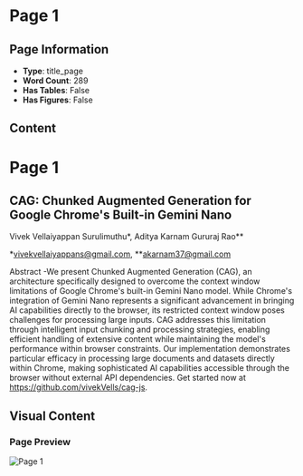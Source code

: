 # Page 1

## Page Information

- **Type**: title_page
- **Word Count**: 289
- **Has Tables**: False
- **Has Figures**: False

## Content

# Page 1

## CAG: Chunked Augmented Generation for Google Chrome's Built-in Gemini Nano

Vivek Vellaiyappan Surulimuthu*, Aditya Karnam Gururaj Rao**

*vivekvellaiyappans@gmail.com, **akarnam37@gmail.com

Abstract -We present Chunked Augmented Generation (CAG), an architecture specifically designed to overcome the context window limitations of Google Chrome's built-in Gemini Nano model. While Chrome's integration of Gemini Nano represents a significant advancement in bringing AI capabilities directly to the browser, its restricted context window poses challenges for processing large inputs. CAG addresses this limitation through intelligent input chunking and processing strategies, enabling efficient handling of extensive content while maintaining the model's performance within browser constraints. Our implementation demonstrates particular efficacy in processing large documents and datasets directly within Chrome, making sophisticated AI capabilities accessible through the browser without external API dependencies. Get started now at https://github.com/vivekVells/cag-js.

## Visual Content

### Page Preview

![Page 1](/projects/llms/images/CAG_Chunked_Augmented_Generation_for_Google_Chromes_Builtin_Gemini_Nano_page_1.png)
